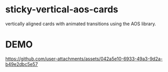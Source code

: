 # sticky-vertical-aos-cards
 vertically aligned cards with animated transitions using the AOS library.
 
# DEMO


https://github.com/user-attachments/assets/042a5e10-6933-49a3-9d2a-b49e2dbc5e57

